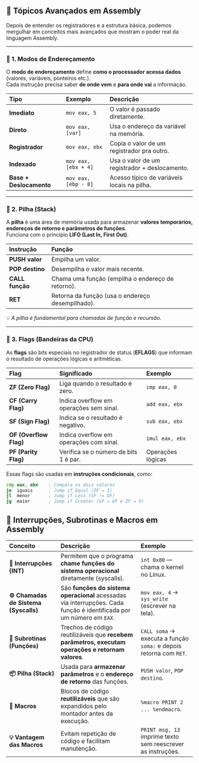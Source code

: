 ## 🚀 Tópicos Avançados em Assembly

Depois de entender os registradores e a estrutura básica, podemos mergulhar em conceitos mais avançados que mostram o poder real da linguagem Assembly.

---

### 🧩 1. Modos de Endereçamento

O **modo de endereçamento** define **como o processador acessa dados** (valores, variáveis, ponteiros etc.).  
Cada instrução precisa saber **de onde vem** e **para onde vai** a informação.

| Tipo | Exemplo | Descrição |
|:------|:---------|:-----------|
| **Imediato** | `mov eax, 5` | O valor é passado diretamente. |
| **Direto** | `mov eax, [var]` | Usa o endereço da variável na memória. |
| **Registrador** | `mov eax, ebx` | Copia o valor de um registrador pra outro. |
| **Indexado** | `mov eax, [ebx + 4]` | Usa o valor de um registrador + deslocamento. |
| **Base + Deslocamento** | `mov eax, [ebp - 8]` | Acesso típico de variáveis locais na pilha. |

---

### 🧮 2. Pilha (Stack)

A **pilha** é uma área de memória usada para armazenar **valores temporários, endereços de retorno e parâmetros de funções**.  
Funciona com o princípio **LIFO (Last In, First Out)**.

| Instrução | Função |
|:-----------|:--------|
| **PUSH valor** | Empilha um valor. |
| **POP destino** | Desempilha o valor mais recente. |
| **CALL função** | Chama uma função (empilha o endereço de retorno). |
| **RET** | Retorna da função (usa o endereço desempilhado). |

💡 *A pilha é fundamental para chamadas de função e recursão.*

---

### 🧠 3. Flags (Bandeiras da CPU)

As **flags** são bits especiais no registrador de status (**EFLAGS**) que informam o resultado de operações lógicas e aritméticas.

| Flag | Significado | Exemplo |
|:------|:--------------|:----------|
| **ZF (Zero Flag)** | Liga quando o resultado é zero. | `cmp eax, 0` |
| **CF (Carry Flag)** | Indica overflow em operações sem sinal. | `add eax, ebx` |
| **SF (Sign Flag)** | Indica se o resultado é negativo. | `sub eax, ebx` |
| **OF (Overflow Flag)** | Indica overflow em operações com sinal. | `imul eax, ebx` |
| **PF (Parity Flag)** | Verifica se o número de bits 1 é par. | Operações lógicas |

Essas flags são usadas em **instruções condicionais**, como:

```asm
cmp eax, ebx    ; Compara os dois valores
je  iguais      ; Jump if Equal (ZF = 1)
jl  menor       ; Jump if Less (SF != OF)
jg  maior       ; Jump if Greater (SF = OF e ZF = 0)
```

## 🧩 Interrupções, Subrotinas e Macros em Assembly

| Conceito | Descrição | Exemplo |
|:----------|:------------|:-----------|
| **🧠 Interrupções (INT)** | Permitem que o programa **chame funções do sistema operacional** diretamente (syscalls). | `int 0x80` — chama o kernel no Linux. |
| **⚙️ Chamadas de Sistema (Syscalls)** | São **funções do sistema operacional** acessadas via interrupções. Cada função é identificada por um número em `EAX`. | `mov eax, 4` → `sys_write` (escrever na tela). |
| **🧮 Subrotinas (Funções)** | Trechos de código reutilizáveis que **recebem parâmetros, executam operações e retornam valores**. | `CALL soma` → executa a função `soma:` e depois retorna com `RET`. |
| **📦 Pilha (Stack)** | Usada para **armazenar parâmetros** e o **endereço de retorno** das funções. | `PUSH valor`, `POP destino`. |
| **🔁 Macros** | Blocos de código **reutilizáveis** que são expandidos pelo montador antes da execução. | `%macro PRINT 2 ... %endmacro`. |
| **💡 Vantagem das Macros** | Evitam repetição de código e facilitam manutenção. | `PRINT msg, 13` imprime texto sem reescrever as instruções. |
